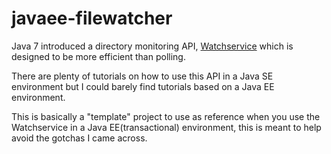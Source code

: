 # javaee-filewatcher

Java 7 introduced a directory monitoring API, [Watchservice](https://docs.oracle.com/javase/tutorial/essential/io/notification.html)  which is designed to be more efficient than polling. 

There are plenty of tutorials on how to use this API in a Java SE environment but I could barely find tutorials based on a Java EE environment.

This is basically a "template" project to use as reference when you use the Watchservice in a Java EE(transactional) environment, this is meant to help avoid the gotchas I came across.

